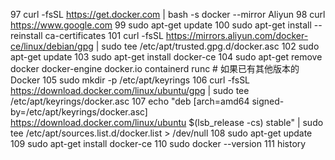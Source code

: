    97  curl -fsSL https://get.docker.com | bash -s docker --mirror Aliyun
   98  curl https://www.google.com
   99  sudo apt-get update
  100  sudo apt-get install --reinstall ca-certificates
  101  curl -fsSL https://mirrors.aliyun.com/docker-ce/linux/debian/gpg | sudo tee /etc/apt/trusted.gpg.d/docker.asc
  102  sudo apt-get update
  103  sudo apt-get install docker-ce
  104  sudo apt-get remove docker docker-engine docker.io containerd runc  # 如果已有其他版本的 Docker
  105  sudo mkdir -p /etc/apt/keyrings
  106  curl -fsSL https://download.docker.com/linux/ubuntu/gpg | sudo tee /etc/apt/keyrings/docker.asc
  107  echo "deb [arch=amd64 signed-by=/etc/apt/keyrings/docker.asc] https://download.docker.com/linux/ubuntu $(lsb_release -cs) stable" | sudo tee /etc/apt/sources.list.d/docker.list > /dev/null
  108  sudo apt-get update
  109  sudo apt-get install docker-ce
  110  sudo docker --version
  111  history